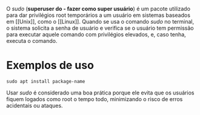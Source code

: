 O *sudo* (**superuser do - fazer como super usuário**) é um pacote utilizado para dar privilégios root temporários a um usuário em sistemas baseados em [[Unix]], como o [[Linux]]. Quando se usa o comando *sudo* no terminal, o sistema solicita a senha de usuário e verifica se o usuário tem permissão para executar aquele comando com privilégios elevados, e, caso tenha, executa o comando.

# Exemplos de uso

```
sudo apt install package-name
```

Usar *sudo* é considerado uma boa prática porque ele evita que os usuários fiquem logados como root o tempo todo, minimizando o risco de erros acidentais ou ataques.